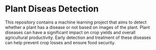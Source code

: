 # Plant Diseas Detection
This repository contains a machine learning project that aims to detect whether a plant has a disease or not based on images of the plant. Plant diseases can have a significant impact on crop yields and overall agricultural productivity. Early detection and treatment of these diseases can help prevent crop losses and ensure food security.
